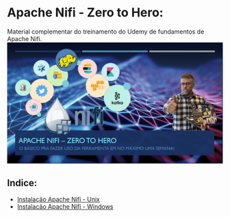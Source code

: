 # Apache Nifi - Zero to Hero:
Material complementar do treinamento do Udemy de fundamentos de Apache Nifi.
![](https://github.com/AnselmoBorges/udemy02/blob/master/Slide1%202.jpg)


## Indice:
* [Instalação Apache Nifi - Unix](https://github.com/AnselmoBorges/udemy02/blob/master/passoapasso/instalacao_unix.md)
* [Instalacão Apache Nifi - Windows](https://github.com/AnselmoBorges/udemy02/blob/master/passoapasso/instalacao_windows.md)
